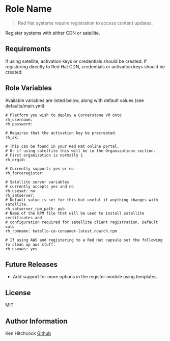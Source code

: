 Role Name
=========

> Red Hat systems require registration to access content updates.

Register systems with either CDN or satellite.

Requirements
------------

 If using satellite, activation keys or credentials should be created.
 If registering directly to Red Hat CDN, credentials or activation keys should be created.

Role Variables
--------------

Available variables are listed below, along with default values (see defaults/main.yml):

    # Platform you wish to deploy a Cornerstone VM onto
    rh_username:
    rh_password:
    
    # Requires that the activation key be precreated. 
    rh_ak:

    # This can be found in your Red Hat online portal.
    # Or if using satellite this will be in the Organizations section. 
    # First organization is normally 1
    rh_orgid:

    # Currently supports yes or no
    rh_forceregister:

    # Satellite server variables
    # currently accepts yes and no
    rh_usesat: no
    rh_satserver:
    # Default value is set for this but useful if anything changes with satellite.
    rh_satserver_rpm_path: pub
    # Name of the RPM file that will be used to install satellite certificates and 
    # configuration required for satellite client registration. Default valu
    rh_rpmname: katello-ca-consumer-latest.noarch.rpm 

    # If using AWS and registering to a Red Hat capsule set the following to clean up aws stuff.
    rh_useaws: yes

Future Releases
---------------

 - Add support for more options in the register module using templates.

License
-------

MIT

Author Information
------------------

Ken Hitchcock [Github](https://github.com/kenhitchcock)


